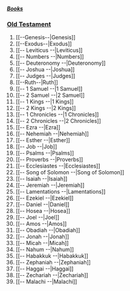
##### *[Books](--Bible--.md)*
### [Old Testament](--Old%20Testament--.md)
1. [[--Genesis--|Genesis]]
2. [[--Exodus--|Exodus]]
3. [[-- Leviticus --|Leviticus]]
4. [[-- Numbers --|Numbers]]
5. [[-- Deuteronomy --|Deuteronomy]]
6. [[-- Joshua --|Joshua]]
7. [[-- Judges --|Judges]]
8. [[--Ruth--|Ruth]]
9. [[-- 1 Samuel --|1 Samuel]]
10. [[-- 2 Samuel --|2 Samuel]]
11. [[-- 1 Kings --|1 Kings]]
12. [[-- 2 Kings --|2 Kings]]
13. [[-- 1 Chronicles --|1 Chronicles]]
14. [[-- 2 Chronicles --|2 Chronicles]]
15. [[-- Ezra --|Ezra]]
16. [[-- Nehemiah --|Nehemiah]]
17. [[-- Esther --|Esther]]
18. [[-- Job --|Job]]
19. [[-- Psalms --|Psalms]]
20. [[-- Proverbs --|Proverbs]]
21. [[-- Ecclesiastes --|Ecclesiastes]]
22. [[-- Song of Solomon --|Song of Solomon]]
23. [[-- Isaiah --|Isaiah]]
24. [[-- Jeremiah --|Jeremiah]]
25. [[-- Lamentations --|Lamentations]]
26. [[-- Ezekiel --|Ezekiel]]
27. [[-- Daniel --|Daniel]]
28. [[-- Hosea --|Hosea]]
29. [[-- Joel --|Joel]]
30. [[-- Amos --|Amos]]
31. [[-- Obadiah --|Obadiah]]
32. [[-- Jonah --|Jonah]]
33. [[-- Micah --|Micah]]
34. [[-- Nahum --|Nahum]]
35. [[-- Habakkuk --|Habakkuk]]
36. [[-- Zephaniah --|Zephaniah]]
37. [[-- Haggai --|Haggai]]
38. [[-- Zechariah --|Zechariah]]
39. [[-- Malachi --|Malachi]]